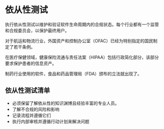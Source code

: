 # 依从性测试

执行依从性测试以维护和验证软件生命周期内的合规状态。每个行业都有一个监管和合规委员会，以保护最终用户。

对于航运和物流行业，外国资产和控制办公室（OFAC）已经为特别指定的国民制定了若干条例。

在医疗保健领域，健康保险流通与责任法案（HIPAA）包括行政简化部分，该部分要求保护患者的信息资产。

制药行业使用的软件，食品和药品管理局（FDA）颁布的立法就出现了。

## 依从性测试清单

* 必须保留了解依从性的知识渊博且经验丰富的专业人员。
* 了解不合规的风险和影响
* 记录流程并遵循它们
* 执行内部审核并遵循行动计划来解决问题
